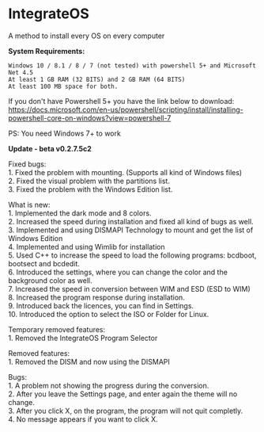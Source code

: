 # IntegrateOS
A method to install every OS on every computer

<b> System Requirements: </b>

 	Windows 10 / 8.1 / 8 / 7 (not tested) with powershell 5+ and Microsoft Net 4.5
 	At least 1 GB RAM (32 BITS) and 2 GB RAM (64 BITS)
 	At least 100 MB space for both.
        
If you don't have Powershell 5+ you have the link below to download:\
 https://docs.microsoft.com/en-us/powershell/scripting/install/installing-powershell-core-on-windows?view=powershell-7
 
 PS: You need Windows 7+ to work 
 
 <b>Update - beta v0.2.7.5c2</b>

Fixed bugs:\
        1. Fixed the problem with mounting. (Supports all kind of Windows files)\
	2. Fixed the visual problem with the partitions list.\
	3. Fixed the problem with the Windows Edition list.
	
	

What is new:\
	1. Implemented the dark mode and 8 colors.\
	2. Increased the speed during installation and fixed all kind of bugs as well.\
	3. Implemented and using DISMAPI Technology to mount and get the list of Windows Edition\
	4. Implemented and using Wimlib for installation\
	5. Used C++ to increase the speed to load the following programs: bcdboot, bootsect and bcdedit.\
	6. Introduced the settings, where you can change the color and the background color as well.\
	7. Increased the speed in conversion between WIM and ESD (ESD to WIM)\
	8. Increased the program response during installation.\
	9. Introduced back the licences, you can find in Settings.\
	10. Introduced the option to select the ISO or Folder for Linux.
	

	

Temporary removed features:\
	1. Removed the IntegrateOS Program Selector
	
	
	

Removed features:\
        1. Removed the DISM and now using the DISMAPI
	
	
	
Bugs:\
       1. A problem not showing the progress during the conversion.\
       2. After you leave the Settings page, and enter again the theme will no change.\
       3. After you click X, on the program, the program will not quit completly.\
       4. No message appears if you want to click X.
       
       
       
